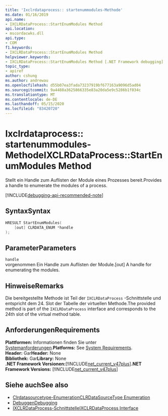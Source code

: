 ```yaml
---
title: 'Ixclrdataprocess:: startenummodules-Methode'
ms.date: 01/16/2019
api.name:
- IXCLRDataProcess::StartEnumModules Method
api.location:
- mscordacwks.dll
api.type:
- COM
f1.keywords:
- IXCLRDataProcess::StartEnumModules Method
helpviewer.keywords:
- IXCLRDataProcess::StartEnumModules Method [.NET Framework debugging]
topic_type:
- apiref
author: cshung
ms.author: andrewau
ms.openlocfilehash: d55b07ea3fada73237919bf677163a9096d5ad04
ms.sourcegitcommit: 9a4488a3625866335e83a20da5e9c5286b1f034c
ms.translationtype: MT
ms.contentlocale: de-DE
ms.lasthandoff: 05/15/2020
ms.locfileid: "83420720"
---
```

# <a name="ixclrdataprocessstartenummodules-method"></a><span data-ttu-id="aa183-102">Ixclrdataprocess:: startenummodules-Methode</span><span class="sxs-lookup"><span data-stu-id="aa183-102">IXCLRDataProcess::StartEnumModules Method</span></span>

<span data-ttu-id="aa183-103">Stellt ein Handle zum Auflisten der Module eines Prozesses bereit.</span><span class="sxs-lookup"><span data-stu-id="aa183-103">Provides a handle to enumerate the modules of a process.</span></span>

[!INCLUDE[debugging-api-recommended-note](../../../../includes/debugging-api-recommended-note.md)]

## <a name="syntax"></a><span data-ttu-id="aa183-104">Syntax</span><span class="sxs-lookup"><span data-stu-id="aa183-104">Syntax</span></span>

```cpp
HRESULT StartEnumModules(
    [out] CLRDATA_ENUM *handle
);
```

## <a name="parameters"></a><span data-ttu-id="aa183-105">Parameter</span><span class="sxs-lookup"><span data-stu-id="aa183-105">Parameters</span></span>

`handle`\
<span data-ttu-id="aa183-106">vorgenommen Ein Handle zum Auflisten der Module.</span><span class="sxs-lookup"><span data-stu-id="aa183-106">[out] A handle for enumerating the modules.</span></span>

## <a name="remarks"></a><span data-ttu-id="aa183-107">Hinweise</span><span class="sxs-lookup"><span data-stu-id="aa183-107">Remarks</span></span>

<span data-ttu-id="aa183-108">Die bereitgestellte Methode ist Teil der `IXCLRDataProcess` -Schnittstelle und entspricht dem 24. Slot der Tabelle der virtuellen Methode.</span><span class="sxs-lookup"><span data-stu-id="aa183-108">The provided method is part of the `IXCLRDataProcess` interface and corresponds to the 24th slot of the virtual method table.</span></span>

## <a name="requirements"></a><span data-ttu-id="aa183-109">Anforderungen</span><span class="sxs-lookup"><span data-stu-id="aa183-109">Requirements</span></span>

<span data-ttu-id="aa183-110">**Plattformen:** Informationen finden Sie unter [Systemanforderungen](../../get-started/system-requirements.md).</span><span class="sxs-lookup"><span data-stu-id="aa183-110">**Platforms:** See [System Requirements](../../get-started/system-requirements.md).</span></span>  
<span data-ttu-id="aa183-111">**Header:** Gar</span><span class="sxs-lookup"><span data-stu-id="aa183-111">**Header:** None</span></span>  
<span data-ttu-id="aa183-112">**Bibliothek:** Gar</span><span class="sxs-lookup"><span data-stu-id="aa183-112">**Library:** None</span></span>  
<span data-ttu-id="aa183-113">**.NET Framework Versionen:**[!INCLUDE[net_current_v47plus](../../../../includes/net-current-v47plus.md)]</span><span class="sxs-lookup"><span data-stu-id="aa183-113">**.NET Framework Versions:** [!INCLUDE[net_current_v47plus](../../../../includes/net-current-v47plus.md)]</span></span>  

## <a name="see-also"></a><span data-ttu-id="aa183-114">Siehe auch</span><span class="sxs-lookup"><span data-stu-id="aa183-114">See also</span></span>

- [<span data-ttu-id="aa183-115">Clrdatasourcetype-Enumeration</span><span class="sxs-lookup"><span data-stu-id="aa183-115">CLRDataSourceType Enumeration</span></span>](clrdatasourcetype-enumeration.md)
- [<span data-ttu-id="aa183-116">Debuggen</span><span class="sxs-lookup"><span data-stu-id="aa183-116">Debugging</span></span>](index.md)
- [<span data-ttu-id="aa183-117">IXCLRDataProcess-Schnittstelle</span><span class="sxs-lookup"><span data-stu-id="aa183-117">IXCLRDataProcess Interface</span></span>](ixclrdataprocess-interface.md)
